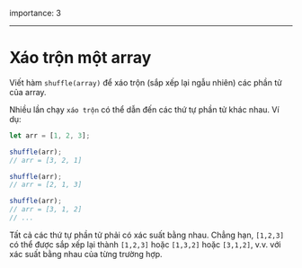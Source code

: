 importance: 3

---

# Xáo trộn một array

Viết hàm `shuffle(array)` để xáo trộn (sắp xếp lại ngẫu nhiên) các phần tử của array.

Nhiều lần chạy `xáo trộn` có thể dẫn đến các thứ tự phần tử khác nhau. Ví dụ:

```js
let arr = [1, 2, 3];

shuffle(arr);
// arr = [3, 2, 1]

shuffle(arr);
// arr = [2, 1, 3]

shuffle(arr);
// arr = [3, 1, 2]
// ...
```

Tất cả các thứ tự phần tử phải có xác suất bằng nhau. Chẳng hạn, `[1,2,3]` có thể được sắp xếp lại thành `[1,2,3]` hoặc `[1,3,2]` hoặc `[3,1,2]`, v.v. với xác suất bằng nhau của từng trường hợp.
